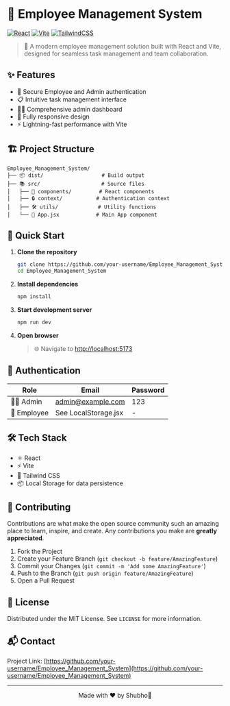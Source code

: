 # 👥 Employee Management System

[![React](https://img.shields.io/badge/React-20232A?style=for-the-badge&logo=react&logoColor=61DAFB)](https://reactjs.org/)
[![Vite](https://img.shields.io/badge/Vite-B73BFE?style=for-the-badge&logo=vite&logoColor=FFD62E)](https://vitejs.dev/)
[![TailwindCSS](https://img.shields.io/badge/Tailwind_CSS-38B2AC?style=for-the-badge&logo=tailwind-css&logoColor=white)](https://tailwindcss.com/)

> 🚀 A modern employee management solution built with React and Vite, designed for seamless task management and team collaboration.

## ✨ Features

- 🔐 Secure Employee and Admin authentication
- 📋 Intuitive task management interface
- 👨‍💼 Comprehensive admin dashboard
- 📱 Fully responsive design
- ⚡ Lightning-fast performance with Vite

## 🏗️ Project Structure

```plaintext
Employee_Management_System/
├── 📦 dist/                   # Build output
├── 📚 src/                    # Source files
│   ├── 🧩 components/         # React components
│   ├── 🔒 context/           # Authentication context
│   ├── 🛠️ utils/             # Utility functions
│   └── 📄 App.jsx            # Main App component
```

## 🚀 Quick Start

1. **Clone the repository**

   ```bash
   git clone https://github.com/your-username/Employee_Management_System.git
   cd Employee_Management_System
   ```

2. **Install dependencies**

   ```bash
   npm install
   ```

3. **Start development server**

   ```bash
   npm run dev
   ```

4. **Open browser**
   > 🌐 Navigate to [http://localhost:5173](http://localhost:3000)

## 🔑 Authentication

| Role     | Email             | Password |
|----------|-------------------|----------|
| 👨‍💼 Admin  | <admin@example.com> | 123      |
| 👤 Employee| See LocalStorage.jsx| -      |

## 🛠️ Tech Stack

- ⚛️ React
- ⚡ Vite
- 🎨 Tailwind CSS
- 📦 Local Storage for data persistence

## 🤝 Contributing

Contributions are what make the open source community such an amazing place to learn, inspire, and create. Any contributions you make are **greatly appreciated**.

1. Fork the Project
2. Create your Feature Branch (`git checkout -b feature/AmazingFeature`)
3. Commit your Changes (`git commit -m 'Add some AmazingFeature'`)
4. Push to the Branch (`git push origin feature/AmazingFeature`)
5. Open a Pull Request

## 📝 License

Distributed under the MIT License. See `LICENSE` for more information.

## 📬 Contact

Project Link: [https://github.com/your-username/Employee_Management_System](https://github.com/your-username/Employee_Management_System)

---

<div align="center">
  Made with ❤️ by Shubho💫
</div>
